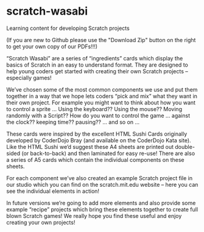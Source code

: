 # scratch-wasabi
Learning content for developing Scratch projects

(If you are new to Github please use the "Download Zip" button on the right to get your own copy of our PDFs!!!)

“Scratch Wasabi” are a series of “ingredients” cards which display the basics of Scratch in an easy to understand format.  They are designed to help young coders get started with creating their own Scratch projects – especially games!

We’ve chosen some of the most common components we use and put them together in a way that we hope lets coders “pick and mix” what they want in their own project.  For example you might want to think about how you want to control a sprite … Using the keyboard??  Using the mouse??  Moving randomly with a Script?? How do you want to control the game … against the clock?? keeping time?? pausing?? … and so on …

These cards were inspired by the excellent HTML Sushi Cards originally developed by CoderDojo Bray (and available on the CoderDojo Kata site).  Like the HTML Sushi we’d suggest these A4 sheets are printed out double-sided (or back-to-back) and then laminated for easy re-use!  There are also a series of A5 cards which contain the individual components on these sheets.

For each component we’ve also created an example Scratch project file in our studio which you can find on the scratch.mit.edu website – here you can see the individual elements in action!

In future versions we’re going to add more elements and also provide some example “recipe” projects which bring these elements together to create full blown Scratch games!  We really hope you find these useful and enjoy creating your own projects!
